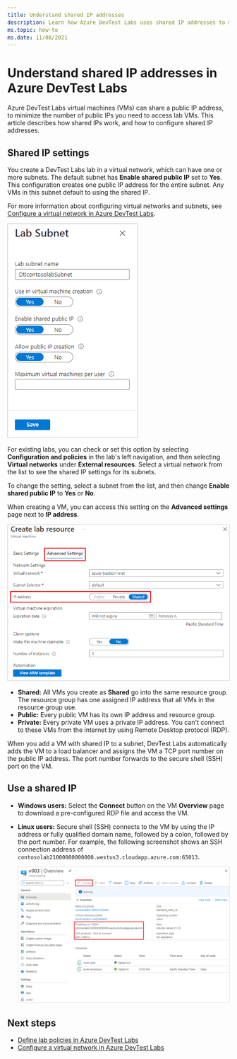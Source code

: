 ```yaml
---
title: Understand shared IP addresses
description: Learn how Azure DevTest Labs uses shared IP addresses to minimize the public IP addresses you need to access your lab VMs.
ms.topic: how-to
ms.date: 11/08/2021
---
```


# Understand shared IP addresses in Azure DevTest Labs

Azure DevTest Labs virtual machines (VMs) can share a public IP address, to minimize the number of public IPs you need to access lab VMs.  This article describes how shared IPs work, and how to configure shared IP addresses.

## Shared IP settings

You create a DevTest Labs lab in a virtual network, which can have one or more subnets. The default subnet has **Enable shared public IP** set to **Yes**.  This configuration creates one public IP address for the entire subnet. Any VMs in this subnet default to using the shared IP.

For more information about configuring virtual networks and subnets, see [Configure a virtual network in Azure DevTest Labs](devtest-lab-configure-vnet.md).

![Screenshot that shows the Shared I P setting on the Lab Subnet page.](media/devtest-lab-shared-ip/lab-subnet.png)

For existing labs, you can check or set this option by selecting **Configuration and policies** in the lab's left navigation, and then selecting **Virtual networks** under **External resources**. Select a virtual network from the list to see the shared IP settings for its subnets.

To change the setting, select a subnet from the list, and then change **Enable shared public IP** to **Yes** or **No**.

When creating a VM, you can access this setting on the **Advanced settings** page next to **IP address**.

![Screenshot that shows the Shared I P setting in Advanced Settings when creating a new V M.](media/devtest-lab-shared-ip/new-vm.png)

- **Shared:** All VMs you create as **Shared** go into the same resource group. The resource group has one assigned IP address that all VMs in the resource group use.
- **Public:** Every public VM has its own IP address and resource group.
- **Private:** Every private VM uses a private IP address. You can't connect to these VMs from the internet by using Remote Desktop protocol (RDP).

When you add a VM with shared IP to a subnet, DevTest Labs automatically adds the VM to a load balancer and assigns the VM a TCP port number on the public IP address. The port number forwards to the secure shell (SSH) port on the VM.

## Use a shared IP

- **Windows users:** Select the **Connect** button on the VM **Overview** page to download a pre-configured RDP file and access the VM.

- **Linux users:** Secure shell (SSH) connects to the VM by using the IP address or fully qualified domain name, followed by a colon, followed by the port number. For example, the following screenshot shows an SSH connection address of `contosolab21000000000000.westus3.cloudapp.azure.com:65013`.

  ![Screenshot that shows the R D P and S S H connection options on a VM Overview page.](media/devtest-lab-shared-ip/vm-info.png)

## Next steps

- [Define lab policies in Azure DevTest Labs](devtest-lab-set-lab-policy.md)
- [Configure a virtual network in Azure DevTest Labs](devtest-lab-configure-vnet.md)
